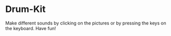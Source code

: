 # Drum-Kit
Make different sounds by clicking on the pictures or by pressing the keys on the keyboard.
Have fun!
